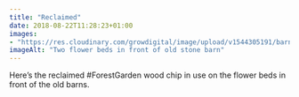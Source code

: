 ```yaml
---
title: "Reclaimed"
date: 2018-08-22T11:28:23+01:00
images: 
- "https://res.cloudinary.com/growdigital/image/upload/v1544305191/barn-29257032937.jpg"
imageAlt: "Two flower beds in front of old stone barn"
---
```


Here’s the reclaimed #ForestGarden wood chip in use on the flower beds in front of the old barns.
